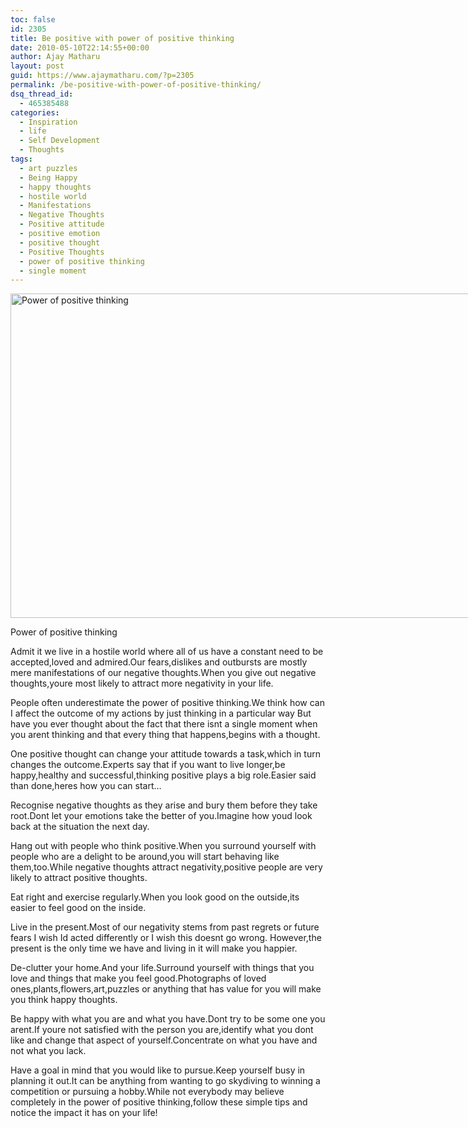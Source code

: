 ```yaml
---
toc: false
id: 2305
title: Be positive with power of positive thinking
date: 2010-05-10T22:14:55+00:00
author: Ajay Matharu
layout: post
guid: https://www.ajaymatharu.com/?p=2305
permalink: /be-positive-with-power-of-positive-thinking/
dsq_thread_id:
  - 465385488
categories:
  - Inspiration
  - life
  - Self Development
  - Thoughts
tags:
  - art puzzles
  - Being Happy
  - happy thoughts
  - hostile world
  - Manifestations
  - Negative Thoughts
  - Positive attitude
  - positive emotion
  - positive thought
  - Positive Thoughts
  - power of positive thinking
  - single moment
---
```

<div id="attachment_2307" style="width: 784px" class="wp-caption aligncenter">
  <img src="https://www.ajaymatharu.com/wp-content/uploads/2010/05/Positive_thinking.6055125.jpg" alt="Power of positive thinking" title="Power of positive thinking" width="774" height="519" class="size-full wp-image-2307" srcset="https://www.ajaymatharu.com/wp-content/uploads/2010/05/Positive_thinking.6055125-300x201.jpg 300w, https://www.ajaymatharu.com/wp-content/uploads/2010/05/Positive_thinking.6055125.jpg 774w" sizes="(max-width: 774px) 100vw, 774px" />
  
  <p class="wp-caption-text">
    Power of positive thinking
  </p>
</div>

Admit it we live in a hostile world where all of us have a constant need to be accepted,loved and admired.Our fears,dislikes and outbursts are mostly mere manifestations of our negative thoughts.When you give out negative thoughts,youre most likely to attract more negativity in your life.

People often underestimate the power of positive thinking.We think how can I affect the outcome of my actions by just thinking in a particular way But have you ever thought about the fact that there isnt a single moment when you arent thinking and that every thing that happens,begins with a thought.

One positive thought can change your attitude towards a task,which in turn changes the outcome.Experts say that if you want to live longer,be happy,healthy and successful,thinking positive plays a big role.Easier said than done,heres how you can start&#8230;

Recognise negative thoughts as they arise and bury them before they take root.Dont let your emotions take the better of you.Imagine how youd look back at the situation the next day.

Hang out with people who think positive.When you surround yourself with people who are a delight to be around,you will start behaving like them,too.While negative thoughts attract negativity,positive people are very likely to attract positive thoughts.

Eat right and exercise regularly.When you look good on the outside,its easier to feel good on the inside.
  
Live in the present.Most of our negativity stems from past regrets or future fears I wish Id acted differently or I wish this doesnt go wrong. However,the present is the only time we have and living in it will make you happier.
  
De-clutter your home.And your life.Surround yourself with things that you love and things that make you feel good.Photographs of loved ones,plants,flowers,art,puzzles or anything that has value for you will make you think happy thoughts.

Be happy with what you are and what you have.Dont try to be some one you arent.If youre not satisfied with the person you are,identify what you dont like and change that aspect of yourself.Concentrate on what you have and not what you lack.

Have a goal in mind that you would like to pursue.Keep yourself busy in planning it out.It can be anything from wanting to go skydiving to winning a competition or pursuing a hobby.While not everybody may believe completely in the power of positive thinking,follow these simple tips and notice the impact it has on your life!

